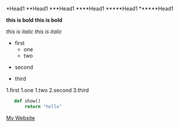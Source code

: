 <!-- Head -->
*Head1
**Head1
***Head1
****Head1
*****Head1
******Head1
<!-- bold-->
**this is bold**
__this is bold__
<!-- italic-->
*this is italic*
_this is italic_

<!-- U list -->
+ first
    + one
    - two
- second
* third


<!-- O list -->

1.first
    1.one
    1.two
2.second
3.third

<!-- code -->
 ```python
    def show()
        return "hello"
 ```

 <!-- link -->
[My Website](https://www.mongard.ir/one_part,'mywebsite')

